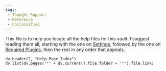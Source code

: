 ```yaml
---
tags:
 - Thought-Support
 - Reference
 - Unclassified
---
```


This file is to help you locate all the help files for this vault. I suggest reading them all, starting with the one on [Settings](Resources/Thought%20Support%20Help/Settings), followed by the one on [Required Plugins](Resources/Thought%20Support%20Help/Required%20Plugins), then the rest in any order that appeals.

```dataviewjs
dv.header(2, "Help Page Index")
dv.list(dv.pages('"' + dv.current().file.folder + '"').file.link)
```
